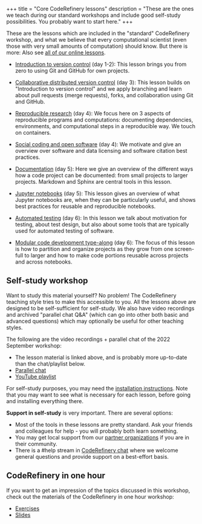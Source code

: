+++
title = "Core CodeRefinery lessons"
description = "These are the ones we teach during our standard workshops and include good self-study possibilities. You probably want to start here."
+++

These are the lessons which are included in the "standard" CodeRefinery
workshop, and what we believe that every computational scientist (even those
with very small amounts of computation) should know.  But there is more: Also
see [all of our online lessons](@/lessons/from-coderefinery.md).

- [Introduction to version control](https://coderefinery.github.io/git-intro/) (day 1-2):
  This lesson brings you from zero to using Git and GitHub for own projects.

- [Collaborative distributed version control](https://coderefinery.github.io/git-collaborative/) (day 3):
  This lesson builds on "Introduction to version control" and we apply branching and learn about pull requests
  (merge requests), forks, and collaboration using Git and GitHub.

- [Reproducible research](https://coderefinery.github.io/reproducible-research/) (day 4):
  We focus here on 3 aspects of reproducible programs and computations: documenting dependencies,
  environments, and computational steps in a reproducible way. We touch on containers.

- [Social coding and open software](https://coderefinery.github.io/social-coding/) (day 4):
  We motivate and give an overview over software and data licensing and software citation best practices.

- [Documentation](https://coderefinery.github.io/documentation/) (day 5):
  Here we give an overview of the different ways how a code project can be documented: from small projects to larger projects.
  Markdown and Sphinx are central tools in this lesson.

- [Jupyter notebooks](https://coderefinery.github.io/jupyter/) (day 5):
  This lesson gives an overview of what Jupyter notebooks are, when they can be
  particularly useful, and shows best practices for reusable and reproducible
  notebooks.

- [Automated testing](https://coderefinery.github.io/testing/) (day 6):
  In this lesson we talk about motivation for testing, about test design, but
  also about some tools that are typically used for automated testing of
  software.

- [Modular code development type-along](https://coderefinery.github.io/modular-type-along/) (day 6):
  The focus of this lesson is how to partition and organize projects as they
  grow from one screen-full to larger and how to make code portions reusable
  across projects and across notebooks.


## Self-study workshop

Want to study this material yourself?  No problem!  The CodeRefinery
teaching style tries to make this accessible to you.  All the
lessons above are designed to be self-sufficient for self-study.  We
also have video recordings and archived "parallel chat Q&A" (which can
go into other both basic and advanced questions) which may
optionally be useful for other teaching styles.

The following are the video recordings + parallel chat of the 2022
September workshop:

* The lesson material is linked above, and is probably more up-to-date
  than the chat/playlist below.
* [Parallel chat](https://coderefinery.github.io/2022-09-20-workshop/questions/)
* [YouTube playlist](https://www.youtube.com/playlist?list=PLpLblYHCzJACqaFsfQiCWp0Wqy6qG4iau)

For self-study purposes, you may need the [installation
instructions](https://coderefinery.github.io/installation/).  Note
that you may want to see what is necessary for each lesson, before
going and installing everything there.

**Support in self-study** is very important.  There are several
options:
* Most of the tools in these lessons are pretty standard.  Ask your
  friends and colleagues for help - you will probably both learn
  something.
* You may get local support from our [partner
  organizations](@/about/partners.md) if you are in their community.
* There is a #help stream in [CodeRefinery
  chat](https://coderefinery.zulipchat.com/) where we welcome
  general questions and provide support on a best-effort basis.

## CodeRefinery in one hour

If you want to get an impression of the topics discussed in this workshop, check out the materials of the CodeRefinery in one hour workshop:

* [Exercises](https://coderefinery.github.io/research-software-engineering/)
* [Slides](https://zenodo.org/records/8242055)
